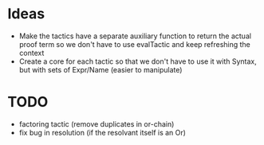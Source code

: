 # Ideas
 - Make the tactics have a separate auxiliary function to return the actual proof term
   so we don't have to use evalTactic and keep refreshing the context
 - Create a core for each tactic so that we don't have to use it with Syntax,
   but with sets of Expr/Name (easier to manipulate)

# TODO
 - factoring tactic (remove duplicates in or-chain)
 - fix bug in resolution (if the resolvant itself is an Or)
